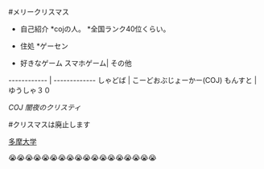 #メリークリスマス

* 自己紹介
 *cojの人。
 *全国ランク40位くらい。
* 住処
 *ゲーセン
 

* 好きなゲーム
 スマホゲーム| その他

 ------------ | -------------
 しゃどば | こーどおぶじょーかー(COJ)
 もんすと | ゆうしゃ３０

 *COJ*
 _闇夜のクリスティ_

 #クリスマスは廃止します


 [多摩大学](http://www.tama.ac.jp/)

 :sob::sob::sob::sob::sob::sob::sob::sob::sob::sob::sob::sob::sob::sob::sob::sob::sob::sob:

